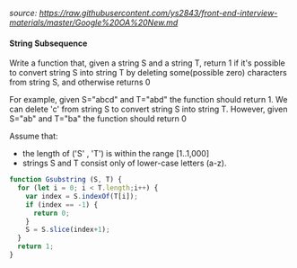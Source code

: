 *source: https://raw.githubusercontent.com/ys2843/front-end-interview-materials/master/Google%20OA%20New.md*

#### String Subsequence

Write a function that, given a string S and a string T, return 1 if it's possible to convert string S into string T by deleting some(possible zero) characters from string S, and otherwise returns 0

For example, given S="abcd" and T="abd" the function should return 1. We can delete 'c' from string S to convert string S into string T. However, given S="ab" and T="ba" the function should return 0

Assume that:

- the length of ('S' , 'T') is within the range [1..1,000]
- strings S and T consist only of lower-case letters (a-z).

```javascript
function Gsubstring (S, T) {
  for (let i = 0; i < T.length;i++) {
    var index = S.indexOf(T[i]);
    if (index == -1) {
      return 0;
    }
    S = S.slice(index+1);
  }
  return 1;
}
```



